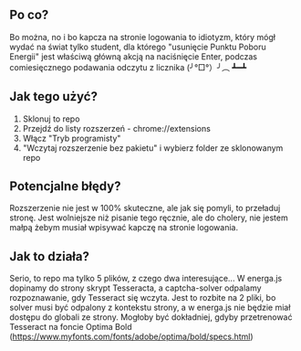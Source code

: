 ## Po co?
Bo można, no i bo kapcza na stronie logowania to idiotyzm, który mógł wydać na świat tylko student, dla którego
"usunięcie Punktu Poboru Energii" jest właściwą główną akcją na naciśnięcie Enter, 
podczas comiesięcznego podawania odczytu z licznika (╯°□°）╯︵ ┻━┻

## Jak tego użyć? 
1. Sklonuj to repo
2. Przejdź do listy rozszerzeń -  chrome://extensions
3. Włącz "Tryb programisty"
4. "Wczytaj rozszerzenie bez pakietu" i wybierz folder ze sklonowanym repo

## Potencjalne błędy?
Rozszerzenie nie jest w 100% skuteczne, ale jak się pomyli, to przeładuj stronę. Jest wolniejsze niż pisanie tego ręcznie, 
ale do cholery, nie jestem małpą żebym musiał wpisywać kapczę na stronie logowania.

## Jak to działa?
Serio, to repo ma tylko 5 plików, z czego dwa interesujące...
W energa.js dopinamy do strony skrypt Tesseracta, a captcha-solver odpalamy rozpoznawanie, gdy Tesseract się wczyta.
Jest to rozbite na 2 pliki, bo solver musi być odpalony z kontekstu strony, a w energa.js nie będzie miał dostępu do globali ze strony.
Mogłoby być dokładniej, gdyby przetrenować Tesseract na foncie Optima Bold (https://www.myfonts.com/fonts/adobe/optima/bold/specs.html)
